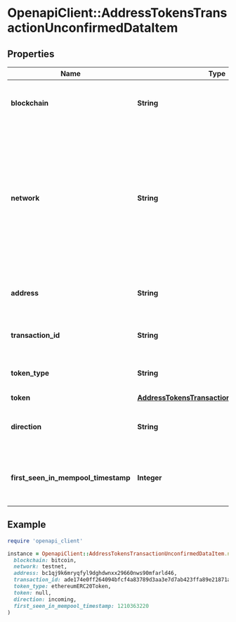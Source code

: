 # OpenapiClient::AddressTokensTransactionUnconfirmedDataItem

## Properties

| Name | Type | Description | Notes |
| ---- | ---- | ----------- | ----- |
| **blockchain** | **String** | Represents the specific blockchain protocol name, e.g. Ethereum, Bitcoin, etc. |  |
| **network** | **String** | Represents the name of the blockchain network used; blockchain networks are usually identical as technology and software, but they differ in data, e.g. - \&quot;mainnet\&quot; is the live network with actual data while networks like \&quot;testnet\&quot;, \&quot;ropsten\&quot;, \&quot;rinkeby\&quot; are test networks. |  |
| **address** | **String** | Defines the specific address to which the token transaction has been sent and is pending confirmation. |  |
| **transaction_id** | **String** | Defines the unique ID of the specific transaction, i.e. its identification number. |  |
| **token_type** | **String** | Defines the type of token sent with the transaction, e.g. ERC 20. |  |
| **token** | [**AddressTokensTransactionUnconfirmedToken**](AddressTokensTransactionUnconfirmedToken.md) |  |  |
| **direction** | **String** | Defines whether the transaction is \&quot;incoming\&quot; or \&quot;outgoing\&quot;. |  |
| **first_seen_in_mempool_timestamp** | **Integer** | Defines the exact time the transaction has been first accepted into the mempool to await confirmation as timestamp. |  |

## Example

```ruby
require 'openapi_client'

instance = OpenapiClient::AddressTokensTransactionUnconfirmedDataItem.new(
  blockchain: bitcoin,
  network: testnet,
  address: bc1qj9k6mryqfyl9dghdwnxx29660nws90mfarld46,
  transaction_id: ade174e0ff264094bfcf4a83789d3aa3e7d7ab423ffa89e21871aad849f302db,
  token_type: ethereumERC20Token,
  token: null,
  direction: incoming,
  first_seen_in_mempool_timestamp: 1210363220
)
```


